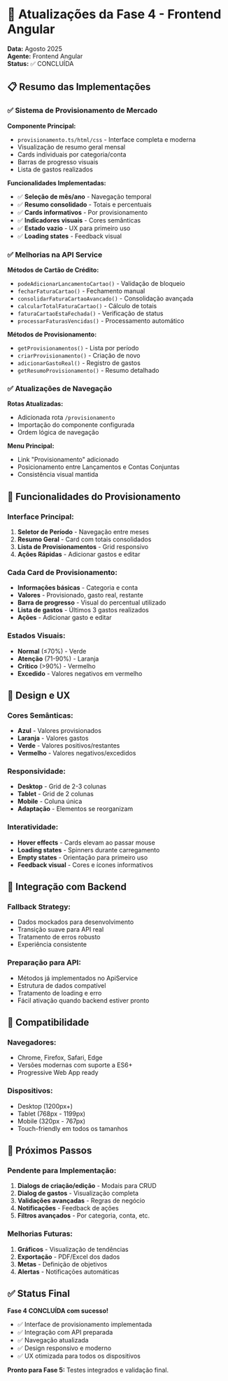 # 🎨 Atualizações da Fase 4 - Frontend Angular

**Data:** Agosto 2025  
**Agente:** Frontend Angular  
**Status:** ✅ CONCLUÍDA

## 📋 Resumo das Implementações

### ✅ **Sistema de Provisionamento de Mercado**

**Componente Principal:**
- `provisionamento.ts/html/css` - Interface completa e moderna
- Visualização de resumo geral mensal
- Cards individuais por categoria/conta
- Barras de progresso visuais
- Lista de gastos realizados

**Funcionalidades Implementadas:**
- ✅ **Seleção de mês/ano** - Navegação temporal
- ✅ **Resumo consolidado** - Totais e percentuais
- ✅ **Cards informativos** - Por provisionamento
- ✅ **Indicadores visuais** - Cores semânticas
- ✅ **Estado vazio** - UX para primeiro uso
- ✅ **Loading states** - Feedback visual

### ✅ **Melhorias na API Service**

**Métodos de Cartão de Crédito:**
- `podeAdicionarLancamentoCartao()` - Validação de bloqueio
- `fecharFaturaCartao()` - Fechamento manual
- `consolidarFaturaCartaoAvancado()` - Consolidação avançada
- `calcularTotalFaturaCartao()` - Cálculo de totais
- `faturaCartaoEstaFechada()` - Verificação de status
- `processarFaturasVencidas()` - Processamento automático

**Métodos de Provisionamento:**
- `getProvisionamentos()` - Lista por período
- `criarProvisionamento()` - Criação de novo
- `adicionarGastoReal()` - Registro de gastos
- `getResumoProvisionamento()` - Resumo detalhado

### ✅ **Atualizações de Navegação**

**Rotas Atualizadas:**
- Adicionada rota `/provisionamento`
- Importação do componente configurada
- Ordem lógica de navegação

**Menu Principal:**
- Link "Provisionamento" adicionado
- Posicionamento entre Lançamentos e Contas Conjuntas
- Consistência visual mantida

## 🎯 **Funcionalidades do Provisionamento**

### **Interface Principal:**
1. **Seletor de Período** - Navegação entre meses
2. **Resumo Geral** - Card com totais consolidados
3. **Lista de Provisionamentos** - Grid responsivo
4. **Ações Rápidas** - Adicionar gastos e editar

### **Cada Card de Provisionamento:**
- **Informações básicas** - Categoria e conta
- **Valores** - Provisionado, gasto real, restante
- **Barra de progresso** - Visual do percentual utilizado
- **Lista de gastos** - Últimos 3 gastos realizados
- **Ações** - Adicionar gasto e editar

### **Estados Visuais:**
- **Normal** (≤70%) - Verde
- **Atenção** (71-90%) - Laranja  
- **Crítico** (>90%) - Vermelho
- **Excedido** - Valores negativos em vermelho

## 🎨 **Design e UX**

### **Cores Semânticas:**
- **Azul** - Valores provisionados
- **Laranja** - Valores gastos
- **Verde** - Valores positivos/restantes
- **Vermelho** - Valores negativos/excedidos

### **Responsividade:**
- **Desktop** - Grid de 2-3 colunas
- **Tablet** - Grid de 2 colunas
- **Mobile** - Coluna única
- **Adaptação** - Elementos se reorganizam

### **Interatividade:**
- **Hover effects** - Cards elevam ao passar mouse
- **Loading states** - Spinners durante carregamento
- **Empty states** - Orientação para primeiro uso
- **Feedback visual** - Cores e ícones informativos

## 🔧 **Integração com Backend**

### **Fallback Strategy:**
- Dados mockados para desenvolvimento
- Transição suave para API real
- Tratamento de erros robusto
- Experiência consistente

### **Preparação para API:**
- Métodos já implementados no ApiService
- Estrutura de dados compatível
- Tratamento de loading e erro
- Fácil ativação quando backend estiver pronto

## 📱 **Compatibilidade**

### **Navegadores:**
- Chrome, Firefox, Safari, Edge
- Versões modernas com suporte a ES6+
- Progressive Web App ready

### **Dispositivos:**
- Desktop (1200px+)
- Tablet (768px - 1199px)
- Mobile (320px - 767px)
- Touch-friendly em todos os tamanhos

## 🚀 **Próximos Passos**

### **Pendente para Implementação:**
1. **Dialogs de criação/edição** - Modais para CRUD
2. **Dialog de gastos** - Visualização completa
3. **Validações avançadas** - Regras de negócio
4. **Notificações** - Feedback de ações
5. **Filtros avançados** - Por categoria, conta, etc.

### **Melhorias Futuras:**
1. **Gráficos** - Visualização de tendências
2. **Exportação** - PDF/Excel dos dados
3. **Metas** - Definição de objetivos
4. **Alertas** - Notificações automáticas

## ✅ **Status Final**

**Fase 4 CONCLUÍDA com sucesso!**

- ✅ Interface de provisionamento implementada
- ✅ Integração com API preparada
- ✅ Navegação atualizada
- ✅ Design responsivo e moderno
- ✅ UX otimizada para todos os dispositivos

**Pronto para Fase 5:** Testes integrados e validação final.

